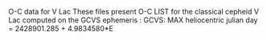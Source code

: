 O-C data for V Lac These files present O-C LIST for the classical cepheid V Lac computed on the GCVS ephemeris : GCVS: MAX heliocentric julian day = 2428901.285 + 4.9834580*E
